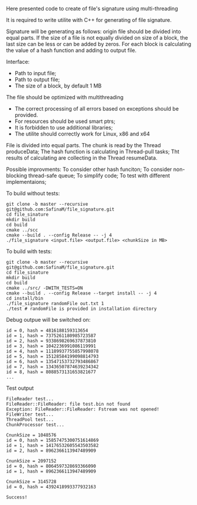 Here presented code to create of file's signature using multi-threading

It is required to write utilite with C++ for generating of file signature.

Signature will be generating as follows: origin file should be divided into equal parts.
If the size of a file is not equally divided on size of a block, the last size can be less or can be added by zeros.
For each block is calculating the value of a hash function and adding to output file.

Interface:
 - Path to input file;
 - Path to output file;
 - The size of a block, by default 1 MB

The file should be optimized with multithreading
 - The correct processing of all errors based on exceptions should be provided.
 - For resources should be used smart ptrs;
 - It is forbidden to use additional libraries;
 - The utilite should correctly work for Linux, x86 and x64

File is divided into equal parts. 
The chunk is read by the Thread produceData;
The hash function is calculating in Thread-pull tasks;
Tht results of calculating are collecting in the Thread resumeData.

Possible improvments:
To consider other hash funciton;
To consider non-blocking thread-safe queue;
To simplify code;
To test with different implementaions;

To build without tests:
```
git clone -b master --recursive git@github.com:SafinaM/file_signature.git 
cd file_sinature
mkdir build
cd build
cmake ../scc
cmake --build . --config Release -- -j 4
./file_signature <input.file> <output.file> <chunkSize in MB>
```

To build with tests:
```
git clone -b master --recursive git@github.com:SafinaM/file_signature.git
cd file_sinature
mkdir build
cd build
cmake ../src/ -DWITH_TESTS=ON
cmake --build . --config Release --target install -- -j 4
cd install/bin
./file_signature randomFile out.txt 1
./test # randomFile is provided in installation directory
```

Debug outpue will be switched on:
```
id = 0, hash = 4816188159313654
id = 1, hash = 7375261180985723587
id = 2, hash = 9338698269637873810
id = 3, hash = 1042236991086119991
id = 4, hash = 11189937755857998078
id = 5, hash = 15128584199098814793
id = 6, hash = 13547153732793486867
id = 7, hash = 13436507874639234342
id = 8, hash = 8088573131653821677
...

```

Test output
```
FileReader test...
FileReader::FileReader: file test.bin not found
Exception: FileReader::FileReader: Fstream was not opened!
FileWriter test...
ThreadPool test...
ChunkProcessor test...

CnunkSize = 1048576
id = 0, hash = 15857475300751614869
id = 1, hash = 14176532605543503582
id = 2, hash = 8962366113947489909

CnunkSize = 2097152
id = 0, hash = 8064597328693366090
id = 1, hash = 8962366113947489909

CnunkSize = 3145728
id = 0, hash = 4392418993377932163

Success!
```